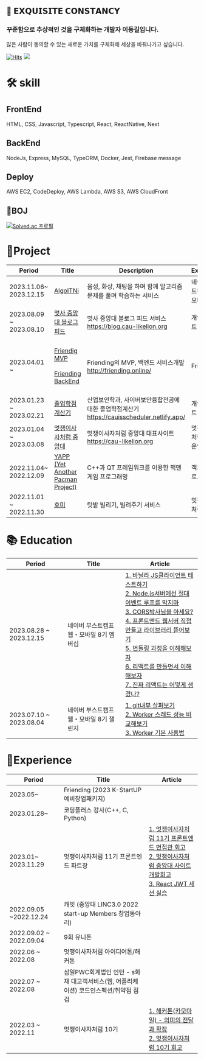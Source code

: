 ## 🚀 𝗘𝗫𝗤𝗨𝗜𝗦𝗜𝗧𝗘 𝗖𝗢𝗡𝗦𝗧𝗔𝗡𝗖𝗬

### 꾸준함으로 추상적인 것을 구체화하는 개발자 이동길입니다.

많은 사람이 동의할 수 있는 새로운 가치를 구체화해 세상을 바꿔나가고 싶습니다.

[![Hits](https://hits.seeyoufarm.com/api/count/incr/badge.svg?url=https%3A%2F%2Fgithub.com%2Fd0422%2Fhit-counter&count_bg=%23FF7F50&title_bg=%23555555&icon=soundcloud.svg&icon_color=%23FF7F50&title=d0422&edge_flat=false)](https://hits.seeyoufarm.com)
<a href="https://0422.tistory.com/"><img src="https://img.shields.io/badge/-Blog-coral?logo=Blogger&logoColor=white"/></a>

# 🛠️ skill

## FrontEnd

HTML, CSS, Javascript, Typescript, React, ReactNative, Next

## BackEnd

NodeJs, Express, MySQL, TypeORM, Docker, Jest, Firebase message

## Deploy

AWS EC2, CodeDeploy, AWS Lambda, AWS S3, AWS CloudFront

## 🐾BOJ

[![Solved.ac 프로필](http://mazassumnida.wtf/api/v2/generate_badge?boj=rlfehd2021)](https://solved.ac/rlfehd2021)

# 🚀Project

| Period                  | Title                                                                                                                                             | Description                                                                                | Experience                   | Tech Stack                                                                                    |
| ----------------------- | ------------------------------------------------------------------------------------------------------------------------------------------------- | ------------------------------------------------------------------------------------------ | ---------------------------- | --------------------------------------------------------------------------------------------- |
| 2023.11.06~ 2023.12.15  | [AlgoITNi](https://algoitni.site/)                                                                                                                | 음성, 화상, 채팅을 하며 함께 알고리즘 문제를 풀며 학습하는 서비스                          | 네이버 부스트캠프 웹・모바일 | WebRTC, React Typescript, CRDT                                                                |
| 2023.08.09 ~ 2023.08.10 | [멋사 중앙대 블로그 피드](https://github.com/d0422/blog-cau-likelion)                                                                             | 멋사 중앙대 블로그 피드 서비스<br> https://blog.cau-likelion.org                           | 개인프로젝트                 | NextJS,Typescript, Vercel, Express, FCM(push notification)                                    |
| 2023.04.01 ~            | [Friendig MVP ](https://github.com/friending-online/friending-mvp)<br><br>[Friending BackEnd](https://github.com/friending-online/friending-back) | Friending의 MVP, 백엔드 서비스개발 <br>http://friending.online/                            | Friending                    | React, Typscript, Netlify<br><br> NodeJS, Express, TypeORM, EC2, S3, CodeDeploy, Jest, Docker |
| 2023.01.23 ~ 2023.02.21 | [졸업학점계산기](https://github.com/d0422/CAUIS-scheduler)                                                                                        | 산업보안학과, 사이버보안융합전공에 대한 졸업학점계산기 https://cauisscheduler.netlify.app/ | 개인프로젝트                 | React, Typescript                                                                             |
| 2023.01.04 ~ 2023.03.08 | [멋쟁이사자처럼 중앙대](https://github.com/cau-likelion-org/cau-likelion-next)                                                                    | 멋쟁이사자처럼 중앙대 대표사이트 <br>https://cau-likelion.org                              | 멋쟁이 사자처럼 11기 운영진  | Typescript,NextJS, Amazon Lambda, S3, CloudFront                                              |
| 2022.11.04~ 2022.12.09  | [YAPP (Yet Another Pacman Project)](https://github.com/d0422/yapp)                                                                                | C++과 QT 프레임워크를 이용한 팩맨 게임 프로그래밍                                          | 객체지향프로그래밍           | C++, QT                                                                                       |
| 2022.11.01 ~ 2022.11.30 | [호미](https://github.com/Hang-Jeong-Sal/Front-End)                                                                                               | 텃밭 빌리기, 빌려주기 서비스                                                               | 멋쟁이사자처럼 10기          | Typescript, NextJS, Amazon EC2, S3                                                            |

# 📚 Education

| Period                  | Title                                   | Article                                                                                                                                                                                                                                                                                                                                                                                                                                                                                                                |
| ----------------------- | --------------------------------------- | ---------------------------------------------------------------------------------------------------------------------------------------------------------------------------------------------------------------------------------------------------------------------------------------------------------------------------------------------------------------------------------------------------------------------------------------------------------------------------------------------------------------------- |
| 2023.08.28 ~ 2023.12.15 | 네이버 부스트캠프 웹・모바일 8기 멤버십 | [1. 바닐라 JS클라이언트 테스트하기](https://0422.tistory.com/304) <br> [2. Node.js서버에선 절대 이벤트 루프를 막지마](https://0422.tistory.com/305) <br>[3. CORS박사님을 아세요?](https://0422.tistory.com/307)<br> [4. 프론트엔드 웹서버 직접만들고 라이브러리 뜯어보기](https://0422.tistory.com/312) <br> [5. 번들링 과정을 이해해보자](https://0422.tistory.com/315) <br> [6. 리액트를 만들면서 이해해보자](https://0422.tistory.com/317) <br> [7. 진짜 리액트는 어떻게 생겼나?](https://0422.tistory.com/321)<br> |
| 2023.07.10 ~ 2023.08.04 | 네이버 부스트캠프 웹・모바일 8기 챌린지 | [1. git내부 살펴보기](https://0422.tistory.com/290) <br>[2. Worker 스레드 성능 비교해보기](https://0422.tistory.com/289) <br> [3. Worker 기본 사용법](https://0422.tistory.com/288)                                                                                                                                                                                                                                                                                                                                    |

# 🚀Experience

| Period                  | Title                                                                                | Article                                                                                                                                                                                                                |
| ----------------------- | ------------------------------------------------------------------------------------ | ---------------------------------------------------------------------------------------------------------------------------------------------------------------------------------------------------------------------- |
| 2023.05~                | Friending (2023 K-StartUP 예비창업패키지)                                            |                                                                                                                                                                                                                        |
| 2023.01.28~             | 코딩플러스 강사(C++, C, Python)                                                      |
| 2023.01~ 2023.11.29     | 멋쟁이사자처럼 11기 프론트엔드 파트장                                                | [1. 멋쟁이사자처럼 11기 프론트엔드 면접관 회고](https://0422.tistory.com/256) <br> [2. 멋쟁이사자처럼 중앙대 사이트 개발회고](https://0422.tistory.com/266)<br> [3. React JWT 세션 실습](https://0422.tistory.com/281) |
| 2022.09.05 ~2022.12.24  | 캐밋 (중앙대 LINC3.0 2022 start-up Members 창업동아리)                               |
| 2022.09.02 ~ 2022.09.04 | 9회 유니톤                                                                           |
| 2022.06 ~ 2022.08       | 멋쟁이사자처럼 아이디어톤/해커톤                                                     |
| 2022.07 ~ 2022.08       | 삼일PWC회계법인 인턴 - s화재 대고객서비스(웹, 어플리케이션) 코드인스펙션/취약점 점검 |
| 2022.03 ~ 2022.11       | 멋쟁이사자처럼 10기                                                                  | [1. 해커톤(카모마일) - 의미의 전달과 확장](https://0422.tistory.com/162) <br>[2. 멋쟁이사자처럼 10기 회고](https://0422.tistory.com/201)<br>                                                                           |
